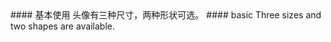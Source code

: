 <cn>
#### 基本使用
头像有三种尺寸，两种形状可选。
</cn>

<us>
#### basic
Three sizes and two shapes are available.
</us>
